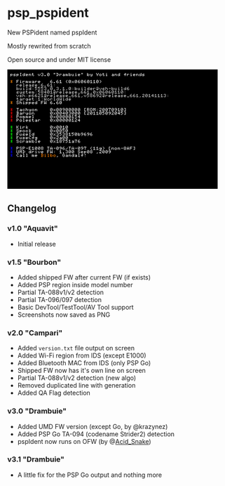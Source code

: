 # psp_pspident
New PSPident named pspIdent

Mostly rewrited from scratch

Open source and under MIT license

![README.png](README.png?raw=true "README.png")

## Changelog
### v1.0 "Aquavit"
* Initial release
### v1.5 "Bourbon"
* Added shipped FW after current FW (if exists)
* Added PSP region inside model number
* Partial TA-088v1/v2 detection
* Partial TA-096/097 detection
* Basic DevTool/TestTool/AV Tool support
* Screenshots now saved as PNG
### v2.0 "Campari"
* Added `version.txt` file output on screen
* Added Wi-Fi region from IDS (except E1000)
* Added Bluetooth MAC from IDS (only PSP Go)
* Shipped FW now has it's own line on screen
* Partial TA-088v1/v2 detection (new algo)
* Removed duplicated line with generation
* Added QA Flag detection
### v3.0 "Drambuie"
* Added UMD FW version (except Go, by @krazynez)
* Added PSP Go TA-094 (codename Strider2) detection
* pspIdent now runs on OFW (by @[Acid_Snake](https://github.com/JoseAaronLopezGarcia))
### v3.1 "Drambuie"
* A little fix for the PSP Go output and nothing more
